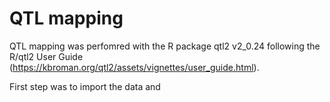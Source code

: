 # QTL mapping

QTL mapping was perfomred with the R package qtl2 v2_0.24 following the R/qtl2 User Guide (https://kbroman.org/qtl2/assets/vignettes/user_guide.html).

First step was to import the data and 

